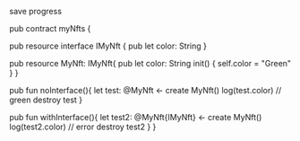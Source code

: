 save progress

pub contract myNfts {

 pub resource interface IMyNft {
    pub let color: String
 }

 pub resource MyNft: IMyNft{
    pub let color: String
    init() {
    self.color = "Green"
    }
 }

 pub fun noInterface(){
    let test: @MyNft <- create MyNft()
   log(test.color) // green
    destroy test
 }

 pub fun withInterface(){
   let test2: @MyNft{IMyNft} <- create MyNft()
   log(test2.color) // error
   destroy test2
 }
}
